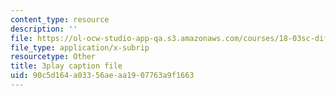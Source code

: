 ```yaml
---
content_type: resource
description: ''
file: https://ol-ocw-studio-app-qa.s3.amazonaws.com/courses/18-03sc-differential-equations-fall-2011/90c5d164a03356aeaa1907763a9f1663_2IBWxERRjvM.vtt
file_type: application/x-subrip
resourcetype: Other
title: 3play caption file
uid: 90c5d164-a033-56ae-aa19-07763a9f1663
---
```

